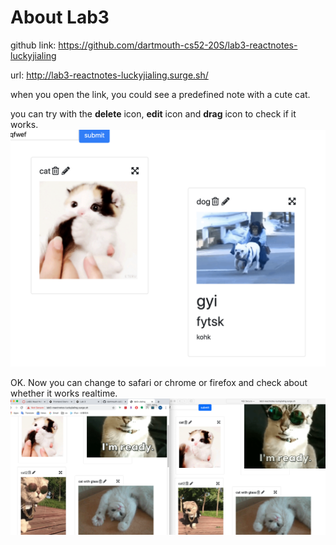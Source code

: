 # About Lab3
github link: https://github.com/dartmouth-cs52-20S/lab3-reactnotes-luckyjialing

url: http://lab3-reactnotes-luckyjialing.surge.sh/
  
when you open the link, you could see a predefined note with a cute cat.

you can try with the **delete** icon, **edit** icon and **drag** icon to check if it works.
![alt text](3.png)

OK. Now you can change to safari or chrome or firefox and check about whether it works realtime.
![alt text](2.png)